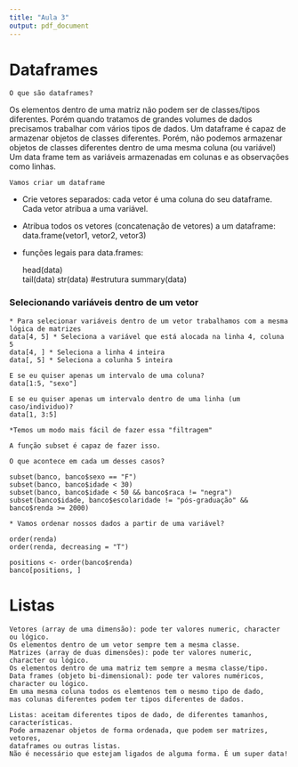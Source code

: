 ```yaml
---
title: "Aula 3"
output: pdf_document
---
```


# Dataframes

    O que são dataframes?
    
Os elementos dentro de uma matriz não podem ser de classes/tipos diferentes. Porém quando tratamos de
grandes volumes de dados precisamos trabalhar com vários tipos de dados. 
Um dataframe é capaz de armazenar objetos de classes diferentes. 
Porém, não podemos armazenar objetos de classes diferentes dentro de uma mesma coluna (ou variável)
Um data frame tem as variáveis armazenadas em colunas e as observações como linhas. 
    
    Vamos criar um dataframe
    
* Crie vetores separados: cada vetor é uma coluna do seu dataframe. 
Cada vetor atribua a uma variável.
  
* Atribua todos os vetores (concatenação de vetores) a um dataframe:
  data.frame(vetor1, vetor2, vetor3)
    
* funções legais para data.frames:
    
  head(data)  
  tail(data)
  str(data) #estrutura
  summary(data)
    
### Selecionando variáveis dentro de um vetor
    
    * Para selecionar variáveis dentro de um vetor trabalhamos com a mesma lógica de matrizes
    data[4, 5] * Seleciona a variável que está alocada na linha 4, coluna 5
    data[4, ] * Seleciona a linha 4 inteira
    data[, 5] * Seleciona a colunha 5 inteira
    
    E se eu quiser apenas um intervalo de uma coluna?
    data[1:5, "sexo"] 
    
    E se eu quiser apenas um intervalo dentro de uma linha (um caso/individuo)?
    data[1, 3:5]
    
    *Temos um modo mais fácil de fazer essa "filtragem"
    
    A função subset é capaz de fazer isso. 
    
    O que acontece em cada um desses casos?
    
    subset(banco, banco$sexo == "F")
    subset(banco, banco$idade < 30)
    subset(banco, banco$idade < 50 && banco$raca != "negra")
    subset(banco$idade, banco$escolaridade != "pós-graduação" && banco$renda >= 2000)
    
    * Vamos ordenar nossos dados a partir de uma variável?
    
    order(renda)
    order(renda, decreasing = "T")

    positions <- order(banco$renda)
    banco[positions, ]
    
    

# Listas

    Vetores (array de uma dimensão): pode ter valores numeric, character ou lógico. 
    Os elementos dentro de um vetor sempre tem a mesma classe. 
    Matrizes (array de duas dimensões): pode ter valores numeric, character ou lógico. 
    Os elementos dentro de uma matriz tem sempre a mesma classe/tipo.
    Data frames (objeto bi-dimensional): pode ter valores numéricos, character ou lógico. 
    Em uma mesma coluna todos os elemtenos tem o mesmo tipo de dado, 
    mas colunas diferentes podem ter tipos diferentes de dados. 

    Listas: aceitam diferentes tipos de dado, de diferentes tamanhos, características. 
    Pode armazenar objetos de forma ordenada, que podem ser matrizes, vetores, 
    dataframes ou outras listas. 
    Não é necessário que estejam ligados de alguma forma. É um super data!
    
    
    